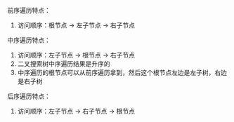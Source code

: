前序遍历特点：
1. 访问顺序：根节点 -> 左子节点 -> 右子节点

中序遍历特点：
1. 访问顺序：左子节点 -> 根节点 -> 右子节点
2. 二叉搜索树中序遍历结果是升序的
3. 中序遍历的根节点可以从前序遍历拿到，然后这个根节点左边是左子树，右边是右子树

后序遍历特点：
1. 访问顺序：左子节点 -> 右子节点 -> 根节点

